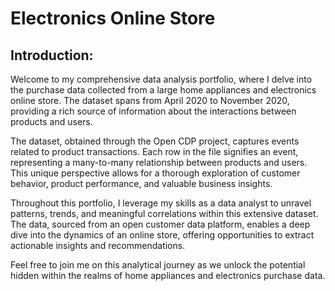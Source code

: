 # Electronics Online Store

## Introduction:
Welcome to my comprehensive data analysis portfolio, where I delve into the purchase data collected from a large home appliances and electronics online store. The dataset spans from April 2020 to November 2020, providing a rich source of information about the interactions between products and users.

The dataset, obtained through the Open CDP project, captures events related to product transactions. Each row in the file signifies an event, representing a many-to-many relationship between products and users. This unique perspective allows for a thorough exploration of customer behavior, product performance, and valuable business insights.

Throughout this portfolio, I leverage my skills as a data analyst to unravel patterns, trends, and meaningful correlations within this extensive dataset. The data, sourced from an open customer data platform, enables a deep dive into the dynamics of an online store, offering opportunities to extract actionable insights and recommendations.

Feel free to join me on this analytical journey as we unlock the potential hidden within the realms of home appliances and electronics purchase data.

